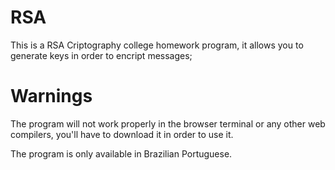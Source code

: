 # RSA
This is a RSA Criptography college homework program, it allows you to generate keys in order to encript messages;

# Warnings
The program will not work properly in the browser terminal or any other web compilers, you'll have to download it in order to use it.

The program is only available in Brazilian Portuguese.
